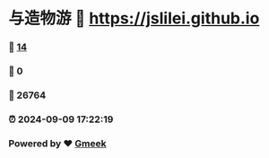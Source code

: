# 与造物游 :link: https://jslilei.github.io 
### :page_facing_up: [14](https://jslilei.github.io/tag.html) 
### :speech_balloon: 0 
### :hibiscus: 26764 
### :alarm_clock: 2024-09-09 17:22:19 
### Powered by :heart: [Gmeek](https://github.com/Meekdai/Gmeek)
